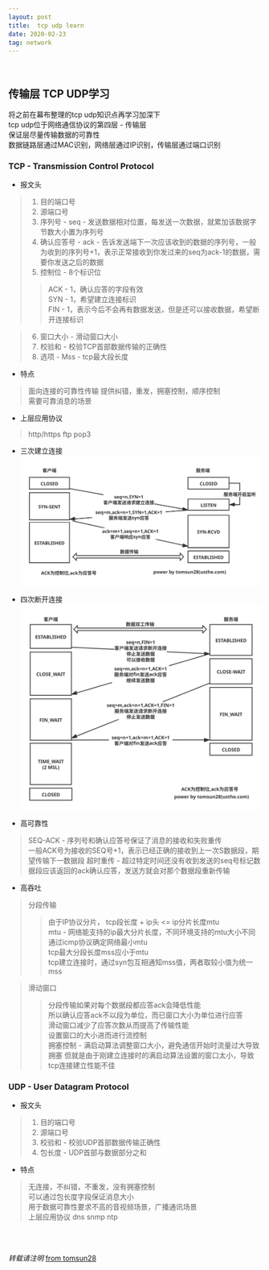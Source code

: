 ```yaml
---
layout: post
title:  tcp udp learn
date: 2020-02-23
tag: network
---
```

<br>

## 传输层 TCP UDP学习  

将之前在幕布整理的tcp udp知识点再学习加深下   
tcp udp位于网络通信协议的第四层 - 传输层  
保证层尽量传输数据的可靠性  
数据链路层通过MAC识别，网络层通过IP识别，传输层通过端口识别  

### TCP - Transmission Control Protocol  

* 报文头  
> 1. 目的端口号   
> 2. 源端口号  
> 3. 序列号 - seq - 发送数据相对位置，每发送一次数据，就累加该数据字节数大小置为序列号  
> 4. 确认应答号 - ack - 告诉发送端下一次应该收到的数据的序列号，一般为收到的序列号+1，表示正常接收到你发过来的seq为ack-1的数据，需要你发送之后的数据  
> 5. 控制位 - 8个标识位
> > ACK - 1，确认应答的字段有效  
> > SYN - 1，希望建立连接标识  
> > FIN - 1，表示今后不会再有数据发送，但是还可以接收数据，希望断开连接标识   

> 6. 窗口大小 - 滑动窗口大小  
> 7. 校验和 - 校验TCP首部数据传输的正确性  
> 8. 选项 - Mss - tcp最大段长度  

* 特点  
> 面向连接的可靠性传输
> 提供纠错，重发，拥塞控制，顺序控制  
> 需要可靠消息的场景

* 上层应用协议  
> http/https ftp pop3  

* 三次建立连接  
![tcp_hand](/images/posts/tcp_udp/tcp_hand.svg)  

* 四次断开连接  
![tcp_unhand](/images/posts/tcp_udp/tcp_unhand.svg)  

* 高可靠性  
> SEQ-ACK - 序列号和确认应答号保证了消息的接收和失败重传  
> 一般ACK号为接收的SEQ号+1，表示已经正确的接收到上一次S数据段，期望传输下一数据段
> 超时重传 - 超过特定时间还没有收到发送的seq号标记数据段应该返回的ack确认应答，发送方就会对那个数据段重新传输  

* 高吞吐  
> 分段传输
> > 由于IP协议分片， tcp段长度 + ip头 <= ip分片长度mtu  
> > mtu - 网络能支持的ip最大分片长度，不同环境支持的mtu大小不同  
> > 通过icmp协议确定网络最小mtu  
> > tcp最大分段长度mss应小于mtu  
> > tcp建立连接时，通过syn包互相通知mss值，两者取较小值为统一mss  

> 滑动窗口  
> > 分段传输如果对每个数据段都应答ack会降低性能  
> > 所以确认应答ack不以段为单位，而已窗口大小为单位进行应答  
> > 滑动窗口减少了应答次数从而提高了传输性能  
> > 设置窗口的大小进而进行流控制  
> > 拥塞控制 - 满启动算法调整窗口大小，避免通信开始时流量过大导致拥塞
> > 但就是由于刚建立连接时的满启动算法设置的窗口太小，导致tcp连接建立性能不佳  


### UDP - User Datagram Protocol  

* 报文头  
> 1. 目的端口号   
> 2. 源端口号  
> 3. 校验和 - 校验UDP首部数据传输正确性  
> 4. 包长度 - UDP首部与数据部分之和  

* 特点  
> 无连接，不纠错，不重发，没有拥塞控制  
> 可以通过包长度字段保证消息大小  
> 用于数据可靠性要求不高的音视频场景，广播通讯场景  
> 上层应用协议 dns snmp ntp  


<br>
<br>

*转载请注明* [from tomsun28](http://usthe.com)
